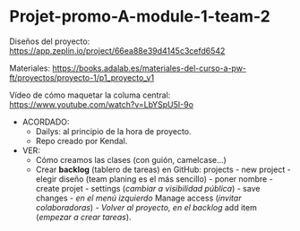 # Projet-promo-A-module-1-team-2

Diseños del proyecto: <https://app.zeplin.io/project/66ea88e39d4145c3cefd6542>

Materiales: https://books.adalab.es/materiales-del-curso-a-pw-ft/proyectos/proyecto-1/p1_proyecto_v1

Vídeo de cómo maquetar la columa central: https://www.youtube.com/watch?v=LbYSpU5I-9o

- ACORDADO:
  - Dailys: al principio de la hora de proyecto.
  - Repo creado por Kendal.
- VER:
  - Cómo creamos las clases (con guión, camelcase...)
  - Crear **backlog** (tablero de tareas) en GitHub: projects - new project - elegir diseño (team planing es el más sencillo) - poner nombre - create projet - settings (_cambiar a visibilidad pública_) - save changes - _en el menú izquierdo_ Manage access (_invitar colaboradoras_) - _Volver al proyecto, en el backlog_ add item (_empezar a crear tareas_).

